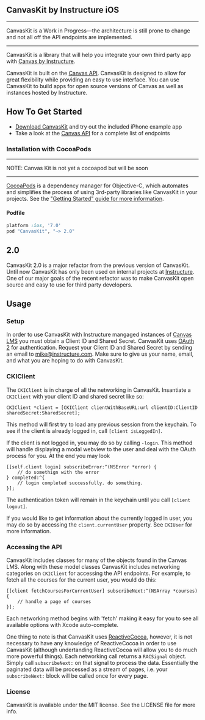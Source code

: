 ## CanvasKit by Instructure iOS

***
CanvasKit is a Work in Progress—the architecture is still prone to change and not all off the API endpoints are implemented.
***

CanvasKit is a library that will help you integrate your own third party app with [Canvas by Instructure](https://instructure.com/).

CanvasKit is built on the [Canvas API](https://canvas.instructure.com/doc/api/index.html). CanvasKit is designed to allow for great flexibility while providing an easy to use interface. You can use CanvasKit to build apps for open source versions of Canvas as well as instances hosted by Instructure.

## How To Get Started

- [Download CanvasKit](https://github.com/instructure/CanvasKit/archive/master.zip) and try out the included iPhone example app
- Take a look at the [Canvas API](https://canvas.instructure.com/doc/api/index.html) for a complete list of endpoints

### Installation with CocoaPods

***
NOTE: Canvas Kit is not yet a cocoapod but will be soon
***

[CocoaPods](http://cocoapods.org) is a dependency manager for Objective-C, which automates and simplifies the process of using 3rd-party libraries like CanvasKit in your projects. See the ["Getting Started" guide for more information](https://github.com/AFNetworking/AFNetworking/wiki/Getting-Started-with-AFNetworking).

#### Podfile

```ruby
platform :ios, '7.0'
pod "CanvasKit", "~> 2.0"
```

## 2.0

CanvasKit 2.0 is a major refactor from the previous version of CanvasKit. Until now CanvasKit has only been used on internal projects at [Instructure](http://www.instructure.com/). One of our major goals of the recent refactor was to make CanvasKit open source and easy to use for third party developers.

## Usage

### Setup

In order to use CanvasKit with Instructure mangaged instances of [Canvas LMS](https://github.com/instructure/canvas-lms) you must obtain a Client ID and Shared Secret. CanvasKit uses [OAuth 2](https://canvas.instructure.com/doc/api/file.oauth.html) for authentication. Request your Client ID and Shared Secret by sending an email to <mike@instructure.com>. Make sure to give us your name, email, and what you are hoping to do with CanvasKit.

### CKIClient

The `CKIClient` is in charge of all the networking in CanvasKit. Insantiate a `CKIClient` with your client ID and shared secret like so:

```objc
CKIClient *client = [CKIClient clientWithBaseURL:url clientID:ClientID sharedSecret:SharedSecret];
```

This method will first try to load any previous session from the keychain. To see if the client is already logged in, call `[client isLoggedIn]`.

If the client is not logged in, you may do so by calling `-login`. This method will handle displaying a
modal webview to the user and deal with the OAuth process for you. At the end you may look  

```objc
[[self.client login] subscribeError:^(NSError *error) {
    // do somethign with the error
} completed:^{
    // login completed successfully. do something.
}];
```

The authentication token will remain in the keychain until you call `[client logout]`.

If you would like to get information about the currently logged in user, you may do so by accessing the `client.currentUser` property. See `CKIUser` for more information.

### Accessing the API

CanvasKit includes classes for many of the objects found in the Canvas LMS. Along with these model classes CanvasKit includes networking categories on `CKIClient` for accessing the API endpoints. For example, to fetch all the courses for the current user, you would do this:

```objc
[[client fetchCoursesForCurrentUser] subscribeNext:^(NSArray *courses) {
    // handle a page of courses
}];
```

Each networking method begins with 'fetch' making it easy for you to see all available options with Xcode auto-complete.

One thing to note is that CanvasKit uses [ReactiveCocoa](https://github.com/ReactiveCocoa/ReactiveCocoa), however, it is not necessary to have any knowledge of ReactiveCocoa in order to use CanvasKit (although undertanding ReactiveCocoa will allow you to do much more powerful things). Each networking call returns a `RACSignal` object. Simply call `subscribeNext:` on that signal to process the data. Essentially the paginated data will be processed as a stream of pages, i.e. your `subscribeNext:` block will be called once for every page.

### License

CanvasKit is available under the MIT license. See the LICENSE file for more info.
